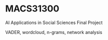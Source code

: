 # MACS31300
AI Applications in Social Sciences Final Project

VADER, wordcloud, n-grams, network analysis
